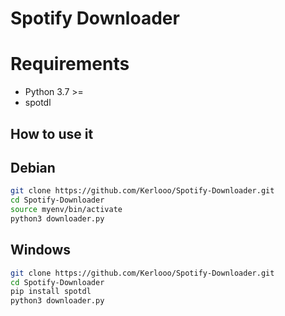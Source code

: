 # Spotify Downloader
# Requirements
- Python 3.7 >=
- spotdl

## How to use it
## Debian
```bash
git clone https://github.com/Kerlooo/Spotify-Downloader.git
cd Spotify-Downloader
source myenv/bin/activate
python3 downloader.py
```

## Windows 
```bash
git clone https://github.com/Kerlooo/Spotify-Downloader.git
cd Spotify-Downloader
pip install spotdl
python3 downloader.py
```